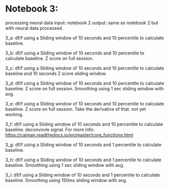 # Notebook 3:
processing neural data 
input: notebook 2 
output: same as notebook 2 but with neural data processed. 

3_a: df/f using a Sliding window of 10 seconds and 10 percentile to calculate baseline.  

3_b: df/f using a Sliding window of 10 seconds and 10 percentile to calculate baseline.  Z score on full session. 

3_c: df/f using a Sliding window of 10 seconds and 10 percentile to calculate baseline and 10 seconds Z score sliding window.

3_d: df/f using a Sliding window of 10 seconds and 10 percentile to calculate baseline.  Z score on full session. Smoothing using 1 sec sliding window with avg. 

3_e: df/f using a Sliding window of 10 seconds and 10 percentile to calculate baseline.  Z score on full session. Take the derivative of that. not yet working. 

3_f: df/f using a Sliding window of 10 seconds and 10 percentile to calculate baseline.  deconvovle signal. For more info: https://caiman.readthedocs.io/en/master/core_functions.html 

3_g: df/f using a Sliding window of 10 seconds and 1 percentile to calculate baseline.

3_h: df/f using a Sliding window of 10 seconds and 1 percentile to calculate baseline. Smoothing using 1 sec sliding window with avg. 

3_i: df/f using a Sliding window of 10 seconds and 1 percentile to calculate baseline. Smoothing using 150ms sliding window with avg. 
